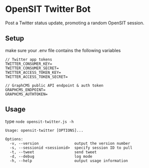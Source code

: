 # OpenSIT Twitter Bot

Post a Twitter status update, promoting a random OpenSIT session.

## Setup

make sure your .env file contains the following variables

    // Twitter app tokens
    TWITTER_CONSUMER_KEY=
    TWITTER_CONSUMER_SECRET=
    TWITTER_ACCESS_TOKEN_KEY=
    TWITTER_ACCESS_TOKEN_SECRET=

    // GraphCMS public API endpoint & auth token
    GRAPHCMS_ENDPOINT=
    GRAPHCMS_AUTHTOKEN=


## Usage

type `node opensit-twitter.js -h`

    Usage: opensit-twitter [OPTIONS]...

    Options:
      -v, --version                output the version number
      -s, --sessionid <sessionid>  specify session ID to pull
      -t, --tweet                  send tweet
      -d, --debug                  log mode
      -h, --help                   output usage information
